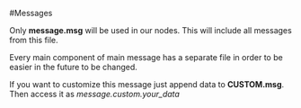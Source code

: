 #Messages

Only **message.msg** will be used in our nodes. This will include all messages from this file.

Every main component of main message has a separate file in order to be easier in the future to be changed.

If you want to customize this message just append data to **CUSTOM.msg**. Then access it as *message.custom.your_data*
